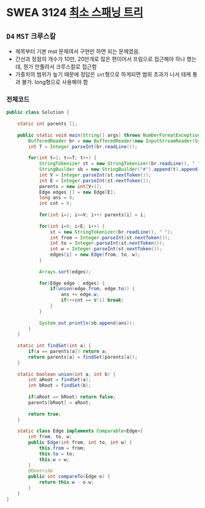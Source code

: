 # SWEA 3124 [최소 스패닝 트리](https://swexpertacademy.com/main/talk/solvingClub/problemView.do?solveclubId=AX69tP7quW4DFAVm&contestProbId=AV_mSnmKUckDFAWb&probBoxId=AX_Z2XA6b9oDFARi&type=PROBLEM&problemBoxTitle=day0330&problemBoxCnt=1)
`D4` `MST` `크루스칼`
---
- 제목부터 기본 mst 문제여서 구현만 하면 되는 문제였음.
- 간선과 정점의 개수가 10만, 20만개로 많은 편이어서 프림으로 접근해야 하나 했는데, 뭔가 안풀려서 크루스칼로 접근함
- 가중치의 범위가 높기 때문에 정답은 `int`형으로 하게되면 범위 초과가 나서 테케 통과 불가. long형으로 사용해야 함

### 전체코드
```java
public class Solution {
     
    static int parents [];
 
    public static void main(String[] args) throws NumberFormatException, IOException {
        BufferedReader br = new BufferedReader(new InputStreamReader(System.in));
        int T = Integer.parseInt(br.readLine());
         
        for(int t=1; t<=T; t++) {
            StringTokenizer st = new StringTokenizer(br.readLine(), " ");
            StringBuilder sb = new StringBuilder("#").append(t).append(" ");
            int V = Integer.parseInt(st.nextToken());
            int E = Integer.parseInt(st.nextToken());
            parents = new int[V+1];
            Edge edges [] = new Edge[E];
            long ans = 0;
            int cnt = 0;
             
            for(int i=1; i<=V; i++) parents[i] = i;
             
            for(int i=0; i<E; i++) {
                st = new StringTokenizer(br.readLine(), " ");
                int from = Integer.parseInt(st.nextToken());
                int to = Integer.parseInt(st.nextToken());
                int w = Integer.parseInt(st.nextToken());
                edges[i] = new Edge(from, to, w);
            }
             
            Arrays.sort(edges);
             
            for(Edge edge : edges) {
                if(union(edge.from, edge.to)) {
                    ans += edge.w;
                    if(++cnt == V-1) break;
                }
            }
             
            System.out.println(sb.append(ans));
        }
    }
     
    static int findSet(int a) {
        if(a == parents[a]) return a;
        return parents[a] = findSet(parents[a]);
    }
     
    static boolean union(int a, int b) {
        int aRoot = findSet(a);
        int bRoot = findSet(b);
         
        if(aRoot == bRoot) return false;
        parents[bRoot] = aRoot;
         
        return true;
    }
     
    static class Edge implements Comparable<Edge>{
        int from, to, w;
        public Edge(int from, int to, int w) {
            this.from = from;
            this.to = to;
            this.w = w;
        }
        @Override
        public int compareTo(Edge o) {
            return this.w - o.w;
        }
    }
}
```

